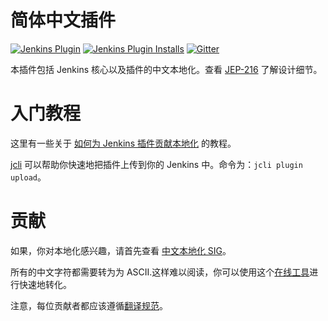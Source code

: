 # 简体中文插件
[![Jenkins Plugin](https://img.shields.io/jenkins/plugin/v/localization-zh-cn.svg)](https://plugins.jenkins.io/localization-zh-cn)
[![Jenkins Plugin Installs](https://img.shields.io/jenkins/plugin/i/localization-zh-cn.svg?color=blue)](https://plugins.jenkins.io/localization-zh-cn)
[![Gitter](https://badges.gitter.im/jenkinsci/localization-zh-cn-plugin.svg)](https://gitter.im/jenkinsci/localization-zh-cn-plugin)


本插件包括 Jenkins 核心以及插件的中文本地化。查看 [JEP-216](https://github.com/jenkinsci/jep/blob/master/jep/216/README.adoc) 了解设计细节。

# 入门教程

这里有一些关于 [如何为 Jenkins 插件贡献本地化](https://jenkins.io/doc/developer/internationalization/) 的教程。

[jcli](https://github.com/jenkins-zh/jenkins-cli) 可以帮助你快速地把插件上传到你的 Jenkins 中。命令为：`jcli plugin upload`。

# 贡献

如果，你对本地化感兴趣，请首先查看 [中文本地化 SIG](https://jenkins.io/sigs/chinese-localization/)。

所有的中文字符都需要转为为 ASCII.这样难以阅读，你可以使用这个[在线工具](https://native2ascii.net/)进行快速地转化。

注意，每位贡献者都应该遵循[翻译规范](specification.md)。
